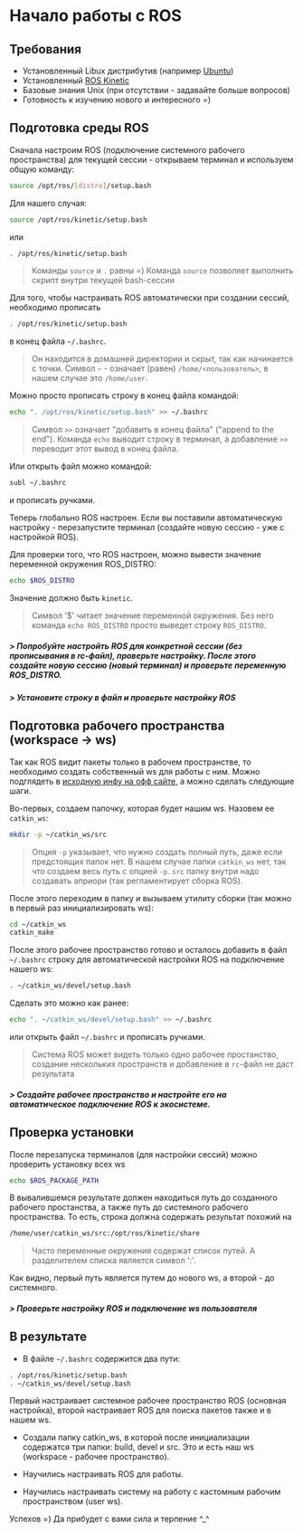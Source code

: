 # Начало работы с ROS

## Требования
- Установленный Libux дистрибутив (например [Ubuntu](http://releases.ubuntu.com/16.04/))
- Установленный [ROS Kinetic](http://wiki.ros.org/kinetic/Installation/Ubuntu)
- Базовые знания Unix (при отсутствии - задавайте больше вопросов)
- Готовность к изучению нового и интересного =)

## Подготовка среды ROS

Сначала настроим ROS (подключение системного рабочего пространства) для текущей сессии - открываем терминал и используем общую команду:
```bash
source /opt/ros/[distro]/setup.bash
```
Для нашего случая:
```bash
source /opt/ros/kinetic/setup.bash
```
или
```bash
. /opt/ros/kinetic/setup.bash
```
> Команды `source` и `.` равны =) 
> Команда `source` позволяет выполнить скрипт внутри текущей bash-сессии 

Для того, чтобы настраивать ROS автоматически при создании сессий, необходимо прописать
```bash
. /opt/ros/kinetic/setup.bash
```
в конец файла `~/.bashrc`. 

> Он находится в домашней директории и скрыт, так как начинается с точки. Символ `~` - означает (равен) `/home/<пользователь>`, в нашем случае это `/home/user`. 

Можно просто прописать строку в конец файла командой:
```bash
echo ". /opt/ros/kinetic/setup.bash" >> ~/.bashrc
```

> Символ `>>` означает "добавить в конец файла" ("append to the end").
> Команда `echo` выводит строку в терминал, а добавление `>>` переводит этот вывод в конец файла. 

Или открыть файл можно командой:
```bash
subl ~/.bashrc
```
и прописать ручками.

Теперь глобально ROS настроен. Если вы поставили автоматическую настройку - перезапустите терминал (создайте новую сессию - уже с настройкой ROS).

Для проверки того, что ROS настроен, можно вывести значение переменной окружения ROS_DISTRO:
```bash
echo $ROS_DISTRO
```
Значение должно быть `kinetic`.

> Символ '$' читает значение переменной окружения. Без него команда `echo ROS_DISTRO` просто выведет строку `ROS_DISTRO`.

##### > Попробуйте настройть ROS для конкретной сессии (без прописывания в rc-файл), проверьте настройку. После этого создайте новую сессию (новый терминал) и проверьте переменную ROS_DISTRO.
##### > Установите строку в файл и проверьте настройку ROS

## Подготовка рабочего пространства (workspace -> ws)

Так как ROS видит пакеты только в рабочем пространстве, то необходимо создать собственный ws для работы с ним. Можно подглядеть в [исходную инфу на офф сайте](http://wiki.ros.org/catkin/Tutorials/create_a_workspace), а можно сделать следующие шаги.

Во-первых, создаем папочку, которая будет нашим ws. Назовем ее `catkin_ws`:
```bash
mkdir -p ~/catkin_ws/src
```
> Опция `-p` указывает, что нужно создать полный путь, даже если предстоящих папок нет.
В нашем случае папки `catkin_ws` нет, так что создаем весь путь с опцией `-p`. `src` папку внутри надо создавать априори (так регламентирует сборка ROS).

После этого переходим в папку и вызываем утилиту сборки (так можно в первый раз инициализировать ws):
```bash
cd ~/catkin_ws
catkin_make
```

После этого рабочее пространство готово и осталось добавить в файл `~/.bashrc` строку для автоматической настройки ROS на подключение нашего ws:
```bash
. ~/catkin_ws/devel/setup.bash
```

Сделать это можно как ранее:
```bash
echo ". ~/catkin_ws/devel/setup.bash" >> ~/.bashrc
```
или открыть файл `~/.bashrc` и прописать ручками.

> Система ROS может видеть только одно рабочее простанство, создание нескольких пространств и добавление в `rc`-файл не даст результата

##### > Создайте рабочее пространство и настройте его на автоматическое подключение ROS к экосистеме.

## Проверка установки

После перезапуска терминалов (для настройки сессий) можно проверить установку всех ws
```bash
echo $ROS_PACKAGE_PATH
```
В вывалившемся результате должен находиться путь до созданного рабочего простанства, а также путь до системного рабочего пространства. То есть, строка должна содержать результат похожий на 
```bash
/home/user/catkin_ws/src:/opt/ros/kinetic/share
```

> Часто переменные окружения содержат список путей. А разделителем списка является символ ':'.

Как видно, первый путь является путем до нового ws, а второй - до системного.

##### > Проверьте настройку ROS и подключение ws пользователя

## В результате
- В файле `~/.bashrc` содержится два пути:
```bash
. /opt/ros/kinetic/setup.bash
. ~/catkin_ws/devel/setup.bash
```

Первый настраивает системное рабочее пространство ROS (основная настройка), второй настраивает ROS для поиска пакетов также и в нашем ws.

- Создали папку catkin_ws, в которой после инициализации содержатся три папки: build, devel и src. Это и есть наш ws (workspace - рабочее пространство).

- Научились настраивать ROS для работы.
- Научились настраивать систему на работу с кастомным рабочим пространством (user ws).

Успехов =) Да прибудет с вами сила и терпение ^_^

